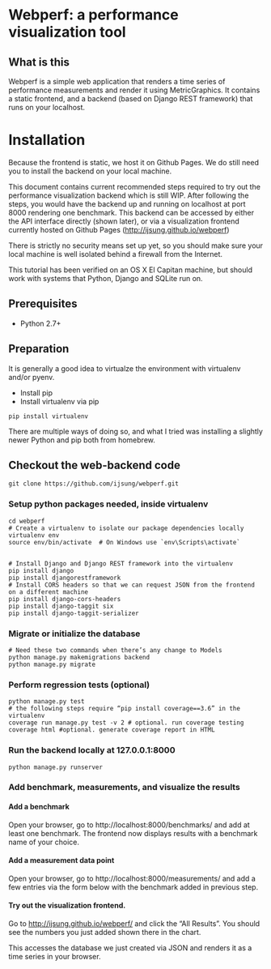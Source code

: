 # Webperf: a performance visualization tool

## What is this

Webperf is a simple web application that renders a time series of performance
measurements and render it using MetricGraphics. It contains a
static frontend, and a backend (based on Django REST framework)
that runs on your localhost.

# Installation

Because the frontend is static, we host it on Github Pages. We do
still need you to install the backend on your local machine.

This document contains current recommended steps required to try
out the performance visualization backend which is still WIP. After
following the steps, you would have the backend up and running on
localhost at port 8000 rendering one benchmark. This backend can
be accessed by either the API interface directly (shown later), or
via a visualization frontend currently hosted on Github Pages
(http://ijsung.github.io/webperf)


There is strictly no security means set up yet, so you should make
sure your local machine is well isolated behind a firewall from the
Internet.


This tutorial has been verified on an OS X El Capitan machine, but
should work with systems that Python, Django and SQLite run on.

## Prerequisites
* Python 2.7+

## Preparation

It is generally a good idea to virtualze the environment with virtualenv and/or pyenv.

* Install pip
* Install virtualenv via pip

```
pip install virtualenv
```	

There are multiple ways of doing so, and what I tried was installing
a slightly newer Python and pip both from homebrew.  

## Checkout the web-backend code

```
git clone https://github.com/ijsung/webperf.git
```

### Setup python packages needed, inside virtualenv

```
cd webperf
# Create a virtualenv to isolate our package dependencies locally
virtualenv env
source env/bin/activate  # On Windows use `env\Scripts\activate`


# Install Django and Django REST framework into the virtualenv
pip install django
pip install djangorestframework
# Install CORS headers so that we can request JSON from the frontend on a different machine
pip install django-cors-headers
pip install django-taggit six
pip install django-taggit-serializer
```	



### Migrate or initialize the database
```
# Need these two commands when there’s any change to Models
python manage.py makemigrations backend
python manage.py migrate
```	

### Perform regression tests (optional)

```
python manage.py test
# the following steps require “pip install coverage==3.6” in the virtualenv
coverage run manage.py test -v 2 # optional. run coverage testing
coverage html #optional. generate coverage report in HTML
```	

### Run the backend locally at 127.0.0.1:8000
```
python manage.py runserver
```	

### Add benchmark, measurements, and visualize the results

#### Add a benchmark

Open your browser, go to http://localhost:8000/benchmarks/ and add
at least one benchmark. The frontend now displays results with a
benchmark name of your choice.

#### Add a measurement data point
Open your browser, go to http://localhost:8000/measurements/ and
add a few entries via the form below with the benchmark added in
previous step.


  

#### Try out the visualization frontend.

Go to http://ijsung.github.io/webperf/ and click the “All Results”.
You should see the numbers you just added shown there in the chart.

  



This accesses the database we just created via JSON and renders it as a time series in your browser.
